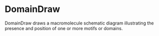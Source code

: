 # DomainDraw
 DomainDraw draws a macromolecule schematic diagram illustrating the presence and position of one or more motifs or domains.
